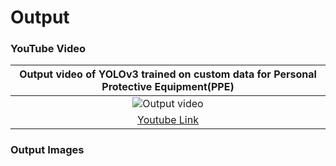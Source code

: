 
# Output
### YouTube Video
|Output video of YOLOv3 trained on custom data for Personal Protective Equipment(PPE)|
|:------------:|
|![Output video](./backup/images/ppe.gif)|
|[Youtube Link](https://youtu.be/jx3caRbWkPY)|

### Output Images

